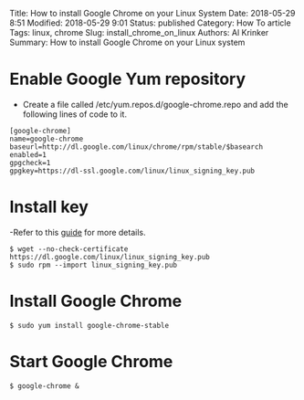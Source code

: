 Title: How to install Google Chrome on your Linux System
Date: 2018-05-29 8:51
Modified: 2018-05-29 9:01
Status: published
Category: How To article
Tags: linux, chrome
Slug: install_chrome_on_linux
Authors: Al Krinker
Summary: How to install Google Chrome on your Linux system

# Enable Google Yum repository
- Create a file called /etc/yum.repos.d/google-chrome.repo and add the following lines of code to it.
```commandline
[google-chrome]
name=google-chrome
baseurl=http://dl.google.com/linux/chrome/rpm/stable/$basearch
enabled=1
gpgcheck=1
gpgkey=https://dl-ssl.google.com/linux/linux_signing_key.pub
```
# Install key
-Refer to this [guide](https://www.google.com/linuxrepositories/) for more details.
```commandline
$ wget --no-check-certificate https://dl.google.com/linux/linux_signing_key.pub
$ sudo rpm --import linux_signing_key.pub
```
# Install Google Chrome
```commandline
$ sudo yum install google-chrome-stable
```
# Start Google Chrome
```commandline
$ google-chrome &
```

